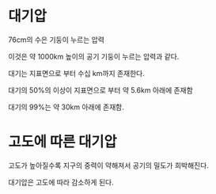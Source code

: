 # 대기압

76cm의 수은 기둥이 누르는 압력

이것은 약 1000km 높이의 공기 기둥이 누르는 압력과 같다.


대기는 지표면으로 부터 수십 km까지 존재한다.

대기의 50%의 이상이 지표면으로 부터 약 5.6km 아래에 존재함

대기의 99%는 약 30km 아래에 존재함.


# 고도에 따른 대기압

고도가 높아질수록 지구의 중력이 약해져서 공기의 밀도가 희박해진다.

대기압은 고도에 따라 감소하게 된다.


